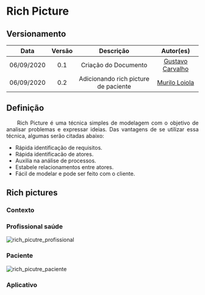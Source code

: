 # Rich Picture
## Versionamento
| Data | Versão | Descrição | Autor(es) |
|:----:|:------:|:---------:|:---------:|
| 06/09/2020 | 0.1 | Criação do Documento | [Gustavo Carvalho](https://github.com/gustavocarvalho1002) |
| 06/09/2020 | 0.2 | Adicionando rich picture de paciente | [Murilo Loiola](https://github.com/murilo-dan) |

## Definição

<p align="justify">&emsp;&emsp;Rich Picture é uma técnica simples de modelagem com o objetivo de analisar problemas e expressar ideias. Das vantagens de se utilizar essa técnica, algumas serão citadas abaixo:</p>

- Rápida identificação de requisitos.
- Rápida identificacão de atores.
- Auxilia na análise de processos.
- Estabele relacionamentos entre atores.
- Fácil de modelar e pode ser feito com o cliente.

## Rich pictures
### Contexto
### Profissional saúde
![rich_picutre_profissional](https://github.com/UnBArqDsw/2020.1_G5_Diario_da_Saude/blob/docs/docs/img/rich_picutre_profissional.png)
### Paciente
![rich_picutre_paciente](https://github.com/UnBArqDsw/2020.1_G5_Diario_da_Saude/blob/docs/docs/img/rp_paciente.png)
### Aplicativo 
